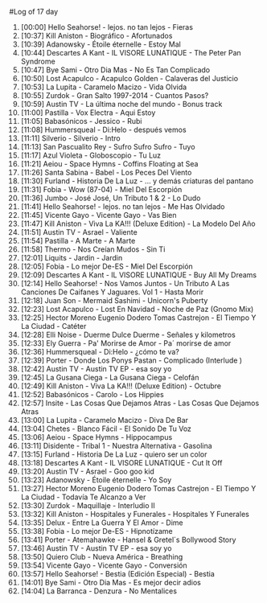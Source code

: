 #Log of 17 day

1. [00:00] Hello Seahorse! - lejos. no tan lejos - Fieras
1. [10:37] Kill Aniston - Biográfico - Afortunados
1. [10:39] Adanowsky - Étoile éternelle - Estoy Mal
1. [10:44] Descartes A Kant - IL VISORE LUNATIQUE - The Peter Pan Syndrome
1. [10:47] Bye Sami - Otro Dia Mas - No Es Tan Complicado
1. [10:50] Lost Acapulco - Acapulco Golden - Calaveras del Justicio
1. [10:53] La Lupita - Caramelo Macizo - Vida Olvida
1. [10:55] Zurdok - Gran Salto 1997-2014 - Cuantos Pasos?
1. [10:59] Austin TV - La última noche del mundo - Bonus track
1. [11:00] Pastilla - Vox Electra - Aqui Estoy
1. [11:05] Babasónicos - Jessico - Rubi
1. [11:08] Hummersqueal - Di:Helo - después vemos
1. [11:11] Silverio - Silverio - Intro
1. [11:13] San Pascualito Rey - Sufro Sufro Sufro - Tuyo
1. [11:17] Azul Violeta - Globoscopio - Tu Luz
1. [11:21] Aeiou - Space Hymns - Coffins Floating at Sea
1. [11:26] Santa Sabina - Babel - Los Peces Del Viento
1. [11:30] Furland - Historia De La Luz - ... y demás criaturas del pantano
1. [11:31] Fobia - Wow (87-04) - Miel Del Escorpión
1. [11:36] Jumbo - José José, Un Tributo 1 & 2 - Lo Dudo
1. [11:41] Hello Seahorse! - lejos. no tan lejos - Me Has Olvidado
1. [11:45] Vicente Gayo - Vicente Gayo - Vas Bien
1. [11:47] Kill Aniston - Viva La KA!!! (Deluxe Edition) - La Modelo Del Año
1. [11:51] Austin TV - Asrael - Valiente
1. [11:54] Pastilla - A Marte - A Marte
1. [11:58] Thermo - Nos Creían Mudos - Sin Ti
1. [12:01] Liquits - Jardin - Jardin
1. [12:05] Fobia - Lo mejor De-ES - Miel Del Escorpión
1. [12:09] Descartes A Kant - IL VISORE LUNATIQUE - Buy All My Dreams
1. [12:14] Hello Seahorse! - Nos Vamos Juntos - Un Tributo A Las Canciones De Caifanes Y Jaguares. Vol 1 - Hasta Morir
1. [12:18] Juan Son - Mermaid Sashimi - Unicorn's Puberty
1. [12:23] Lost Acapulco - Lost En Navidad - Noche de Paz (Gnomo Mix)
1. [12:25] Hector Moreno Eugenio Dodero Tomas Castrejon - El Tiempo Y La Ciudad - Catéter
1. [12:28] Elli Noise - Duerme Dulce Duerme - Señales y kilometros
1. [12:33] Ely Guerra - Pa' Morirse de Amor - Pa´ morirse de amor
1. [12:36] Hummersqueal - Di:Helo - ¿cómo te va?
1. [12:39] Porter - Donde Los Ponys Pastan - Complicado (Interlude )
1. [12:42] Austin TV - Austin TV EP - esa soy yo
1. [12:45] La Gusana Ciega - La Gusana Ciega - Celofán
1. [12:49] Kill Aniston - Viva La KA!!! (Deluxe Edition) - Octubre
1. [12:52] Babasónicos - Carolo - Los Hippies
1. [12:57] Insite - Las Cosas Que Dejamos Atras - Las Cosas Que Dejamos Atras
1. [13:00] La Lupita - Caramelo Macizo - Diva De Bar
1. [13:04] Chetes - Blanco Fácil - El Sonido De Tu Voz
1. [13:06] Aeiou - Space Hymns - Hippocampus
1. [13:11] Disidente - Tribal 1 - Nuestra Alternativa - Gasolina
1. [13:15] Furland - Historia De La Luz - quiero ser un color
1. [13:18] Descartes A Kant - IL VISORE LUNATIQUE - Cut It Off
1. [13:20] Austin TV - Asrael - Goo goo kid
1. [13:23] Adanowsky - Étoile éternelle - Yo Soy
1. [13:27] Hector Moreno Eugenio Dodero Tomas Castrejon - El Tiempo Y La Ciudad - Todavía Te Alcanzo a Ver
1. [13:30] Zurdok - Maquillaje - Interludio II
1. [13:32] Kill Aniston - Hospitales y Funerales - Hospitales Y Funerales
1. [13:35] Delux - Entre La Guerra Y El Amor - Dime
1. [13:38] Fobia - Lo mejor De-ES - Hipnotízame
1. [13:41] Porter - Atemahawke - Hansel & Gretel´s Bollywood Story
1. [13:46] Austin TV - Austin TV EP - esa soy yo
1. [13:50] Quiero Club - Nueva América - Breathing
1. [13:54] Vicente Gayo - Vicente Gayo - Conversión
1. [13:57] Hello Seahorse! - Bestia (Edición Especial) - Bestia
1. [14:01] Bye Sami - Otro Dia Mas - Es mejor decir adios
1. [14:04] La Barranca - Denzura - No Mentalices
